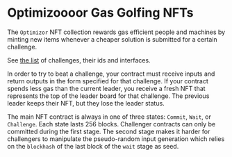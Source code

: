# Optimizoooor Gas Golfing NFTs

The `Optimizor` NFT collection rewards gas efficient people and machines by
minting new items whenever a cheaper solution is submitted for a certain
challenge.

See [the list]() of challenges, their ids and interfaces.

In order to try to beat a challenge, your contract must receive inputs and
return outputs in the form specified for that challenge. If your contract
spends less gas than the current leader, you receive a fresh NFT that
represents the top of the leader board for that challenge. The previous leader
keeps their NFT, but they lose the leader status.

The main NFT contract is always in one of three states: `Commit`, `Wait`, or
`Challenge`. Each state lasts 256 blocks. Challenger contracts can only be
committed during the first stage. The second stage makes it harder for
challengers to manipulate the pseudo-random input generation which relies on
the `blockhash` of the last block of the `wait` stage as seed.
